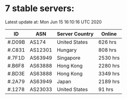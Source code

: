 # 7 stable servers:

Latest update at: Mon Jun 15 16:10:16 UTC 2020

| ID | ASN | Server Country | Online |
| -- | --- | -------------- | ------ |
| #.D09B | AS174 | United States | 626 hrs |
| #.C831 | AS12301 | Hungary | 808 hrs |
| #.7F1D | AS63949 | Singapore | 2530 hrs |
| #.B6F8 | AS63888 | Hong Kong | 2280 hrs |
| #.BD3E | AS63888 | Hong Kong | 3349 hrs |
| #.2A79 | AS63949 | Japan | 2189 hrs |
| #.1278 | AS23033 | United States | 91 hrs |

